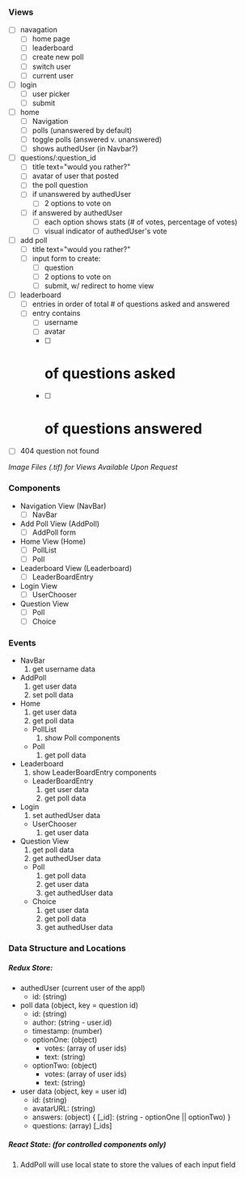 ### Views

- [ ] navagation
  - [ ] home page
  - [ ] leaderboard
  - [ ] create new poll
  - [ ] switch user
  - [ ] current user
- [ ] login
  - [ ] user picker
  - [ ] submit
- [ ] home
  - [ ] Navigation
  - [ ] polls (unanswered by default)
  - [ ] toggle polls (answered v. unanswered)
  - [ ] shows authedUser (in Navbar?)
- [ ] questions/:question_id
  - [ ] title text="would you rather?"
  - [ ] avatar of user that posted
  - [ ] the poll question
  - [ ] if unanswered by authedUser
    - [ ] 2 options to vote on
  - [ ] if answered by authedUser
    - [ ] each option shows stats (# of votes, percentage of votes)
    - [ ] visual indicator of authedUser's vote
- [ ] add poll
  - [ ] title text="would you rather?"
  - [ ] input form to create:
    - [ ] question
    - [ ] 2 options to vote on
    - [ ] submit, w/ redirect to home view
- [ ] leaderboard
  - [ ] entries in order of total # of questions asked and answered
  - [ ] entry contains
    - [ ] username
    - [ ] avatar
    - [ ] # of questions asked
    - [ ] # of questions answered
- [ ] 404 question not found

_Image Files (.tif) for Views Available Upon Request_

### Components

- Navigation View (NavBar)
  - [ ] NavBar
- Add Poll View (AddPoll)
  - [ ] AddPoll form
- Home View (Home)
  - [ ] PollList
  - [ ] Poll
- Leaderboard View (Leaderboard)
  - [ ] LeaderBoardEntry
- Login View
  - [ ] UserChooser
- Question View
  - [ ] Poll
  - [ ] Choice

### Events

- NavBar
  1. get username data
- AddPoll
  1. get user data
  1. set poll data
- Home
  1. get user data
  1. get poll data
  - PollList
    1. show Poll components
  - Poll
    1. get poll data
- Leaderboard
  1. show LeaderBoardEntry components
  - LeaderBoardEntry
    1. get user data
    1. get poll data
- Login
  1. set authedUser data
  - UserChooser
    1. get user data
- Question View
  1. get poll data
  1. get authedUser data
  - Poll
    1. get poll data
    1. get user data
    1. get authedUser data
  - Choice
    1. get user data
    1. get poll data
    1. get authedUser data

### Data Structure and Locations

##### Redux Store:

- authedUser (current user of the appl)
  - id: (string)
- poll data (object, key = question id)
  - id: (string)
  - author: (string - user.id)
  - timestamp: (number)
  - optionOne: (object)
    - votes: (array of user ids)
    - text: (string)
  - optionTwo: (object)
    - votes: (array of user ids)
    - text: (string)
- user data (object, key = user id)
  - id: (string)
  - avatarURL: (string)
  - answers: (object) { [_id]: (string - optionOne || optionTwo) }
  - questions: (array) [_ids]

##### React State: (for controlled components only)

1. AddPoll will use local state to store the values of each input field
